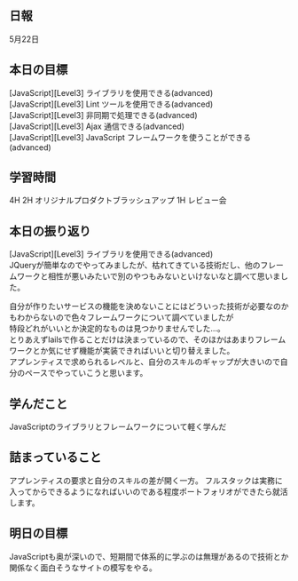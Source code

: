 ## 日報
5月22日

## 本日の目標
[JavaScript][Level3] ライブラリを使用できる(advanced)  
[JavaScript][Level3] Lint ツールを使用できる(advanced)  
[JavaScript][Level3] 非同期で処理できる(advanced)  
[JavaScript][Level3] Ajax 通信できる(advanced)  
[JavaScript][Level3] JavaScript フレームワークを使うことができる(advanced)  

## 学習時間
4H
2H オリジナルプロダクトブラッシュアップ
1H レビュー会

## 本日の振り返り
[JavaScript][Level3] ライブラリを使用できる(advanced)  
JQueryが簡単なのでやってみましたが、枯れてきている技術だし、他のフレームワークと相性が悪いみたいで別のやつもみないといけないなと調べて思いました。  

自分が作りたいサービスの機能を決めないことにはどういった技術が必要なのかもわからないので色々フレームワークについて調べていましたが  
特段どれがいいとか決定的なものは見つかりませんでした…。  
とりあえずlailsで作ることだけは決まっているので、そのほかはあまりフレームワークとか気にせず機能が実装できればいいと切り替えました。  
アプレンティスで求められるレベルと、自分のスキルのギャップが大きいので自分のペースでやっていこうと思います。

## 学んだこと
JavaScriptのライブラリとフレームワークについて軽く学んだ

## 詰まっていること
アプレンティスの要求と自分のスキルの差が開く一方。
フルスタックは実務に入ってからできるようになればいいのである程度ポートフォリオができたら就活します。

## 明日の目標
JavaScriptも奥が深いので、短期間で体系的に学ぶのは無理があるので技術とか関係なく面白そうなサイトの模写をやる。



